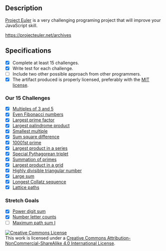 ## Description

[Project Euler](https://projecteuler.net/) is a very challenging programing project that will improve your JavaScript skill.

https://projecteuler.net/archives

## Specifications

- [X] Complete at least 15 challenges.
- [X] Write test for each challenge.
- [ ] Include two other possible approach from other programmers.
- [X] The artifact produced is properly licensed, preferably with the [MIT license][mit-license].

### Our 15 Challenges
- [X] [Multiples of 3 and 5](https://projecteuler.net/problem=1)
- [X] [Even Fibonacci numbers](https://projecteuler.net/problem=2)
- [X] [Largest prime factor](https://projecteuler.net/problem=3)
- [X] [Largest palindrome product](https://projecteuler.net/problem=4)
- [X] [Smallest multiple](https://projecteuler.net/problem=5)
- [X] [Sum square difference](https://projecteuler.net/problem=6)
- [X] [10001st prime](https://projecteuler.net/problem=7)
- [X] [Largest product in a series](https://projecteuler.net/problem=8)
- [X] [Special Pythagorean triplet](https://projecteuler.net/problem=9)
- [X] [Summation of primes](https://projecteuler.net/problem=10)
- [X] [Largest product in a grid](https://projecteuler.net/problem=11)
- [X] [Highly divisible triangular number](https://projecteuler.net/problem=12)
- [X] [Large sum](https://projecteuler.net/problem=13)
- [X] [Longest Collatz sequence](https://projecteuler.net/problem=14)
- [X] [Lattice paths](https://projecteuler.net/problem=15)

### Stretch Goals
- [X] [Power digit sum](https://projecteuler.net/problem=16)
- [X] [Number letter counts](https://projecteuler.net/problem=17)
- [ ] [Maximum path sum I](https://projecteuler.net/problem=178)

<!-- LICENSE -->

<a rel="license" href="http://creativecommons.org/licenses/by-nc-sa/4.0/"><img alt="Creative Commons License" style="border-width:0" src="https://i.creativecommons.org/l/by-nc-sa/4.0/80x15.png" /></a>
<br />This work is licensed under a <a rel="license" href="http://creativecommons.org/licenses/by-nc-sa/4.0/">Creative Commons Attribution-NonCommercial-ShareAlike 4.0 International License</a>.

[mit-license]: https://opensource.org/licenses/MIT
